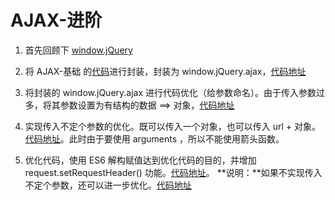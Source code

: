 # AJAX-进阶

1. 首先回顾下 [window.jQuery](https://www.jianshu.com/p/3eb5f1c7937e)

2. 将 AJAX-基础 的[代码](https://github.com/bowen-wu/Node.js-server-JSONP-AJAX/tree/master/AJAX-%E5%9F%BA%E7%A1%80)进行封装，封装为 window.jQuery.ajax，[代码地址](https://github.com/bowen-wu/Node.js-server-JSONP-AJAX/tree/da549df5393a229f1d3e878d27b491755e6e99bb)

3. 将封装的 window.jQuery.ajax 进行代码优化（给参数命名）。由于传入参数过多，将其参数设置为有结构的数据 ==> 对象，[代码地址](https://github.com/bowen-wu/Node.js-server-JSONP-AJAX/tree/80c6de9166b9efb60b2c34a5fb115aa9d0f61fcf)

4. 实现传入不定个参数的优化。既可以传入一个对象，也可以传入 url + 对象。[代码地址](https://github.com/bowen-wu/Node.js-server-JSONP-AJAX/tree/3ca84506652fa89c4f3854da77420d7f6094e240)。此时由于要使用 arguments ，所以不能使用箭头函数。

5. 优化代码，使用 ES6 解构赋值达到优化代码的目的，并增加 request.setRequestHeader() 功能。[代码地址]()。
**说明：**如果不实现传入不定个参数，还可以进一步优化。[代码地址]()


